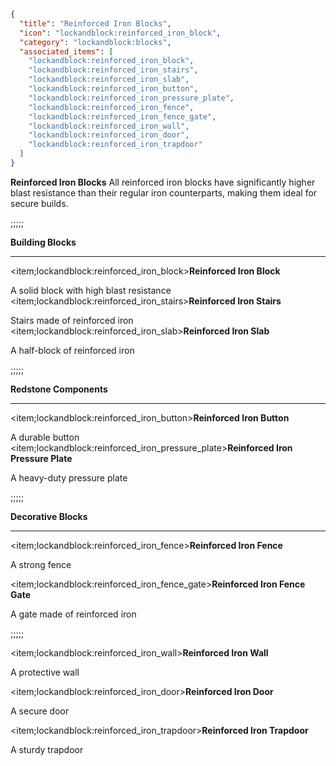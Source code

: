 ```json
{
  "title": "Reinforced Iron Blocks",
  "icon": "lockandblock:reinforced_iron_block",
  "category": "lockandblock:blocks",
  "associated_items": [
    "lockandblock:reinforced_iron_block",
    "lockandblock:reinforced_iron_stairs",
    "lockandblock:reinforced_iron_slab",
    "lockandblock:reinforced_iron_button",
    "lockandblock:reinforced_iron_pressure_plate",
    "lockandblock:reinforced_iron_fence",
    "lockandblock:reinforced_iron_fence_gate",
    "lockandblock:reinforced_iron_wall",
    "lockandblock:reinforced_iron_door",
    "lockandblock:reinforced_iron_trapdoor"
  ]
}
```

**Reinforced Iron Blocks**
All reinforced iron blocks have significantly higher blast resistance than their regular iron counterparts, making them ideal for secure builds.

;;;;;

__**Building Blocks**__

---

<item;lockandblock:reinforced_iron_block>**Reinforced Iron Block**

A solid block with high blast resistance
<item;lockandblock:reinforced_iron_stairs>**Reinforced Iron Stairs**

Stairs made of reinforced iron
<item;lockandblock:reinforced_iron_slab>**Reinforced Iron Slab**

A half-block of reinforced iron

;;;;;

__**Redstone Components**__

---

<item;lockandblock:reinforced_iron_button>**Reinforced Iron Button**

A durable button
<item;lockandblock:reinforced_iron_pressure_plate>**Reinforced Iron Pressure Plate**

A heavy-duty pressure plate

;;;;;

__**Decorative Blocks**__

---

<item;lockandblock:reinforced_iron_fence>**Reinforced Iron Fence**

A strong fence

<item;lockandblock:reinforced_iron_fence_gate>**Reinforced Iron Fence Gate**

A gate made of reinforced iron

;;;;;

<item;lockandblock:reinforced_iron_wall>**Reinforced Iron Wall**

A protective wall

<item;lockandblock:reinforced_iron_door>**Reinforced Iron Door**

A secure door

<item;lockandblock:reinforced_iron_trapdoor>**Reinforced Iron Trapdoor**

A sturdy trapdoor
